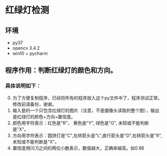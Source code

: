 # 红绿灯检测
## 环境
- py37
- opencv 3.4.2
- win10 + pycharm

## 程序作用：判断红绿灯的颜色和方向。
### 具体说明如下：
0. 为了方便复制程序，已经将所有的程序放入这个py文件中了，程序测试正常。修改前请备份，谢谢。
1. 输入是的一个只包含红绿灯的图片（注意，不是摄像头读取的整个图），输出是红绿灯的颜色+方向+置信度。
2. 颜色用字符表示：红色是"R"， 黄色是"Y", 绿色是"G", 未知或不能判断是"X"。
3. 方向用字符表示：圆饼灯是"C",左转箭头是"L",直行箭头是"D",右转箭头是"R",未知或不能判断是"X"。
4. 置信度用[0,1]之间的两位小数表示，数值越大，正确率越高。如0.86
